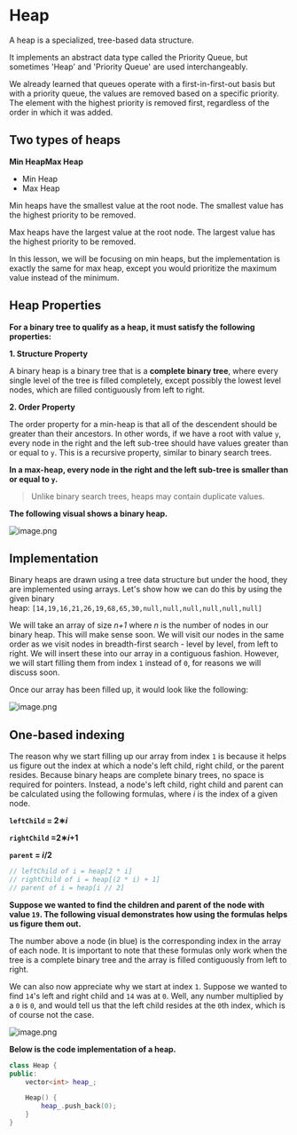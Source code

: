 # Heap

A heap is a specialized, tree-based data structure.

It implements an abstract data type called the Priority Queue, but sometimes 'Heap' and 'Priority Queue' are used interchangeably.

We already learned that queues operate with a first-in-first-out basis but with a priority queue, the values are removed based on a specific priority. The element with the highest priority is removed first, regardless of the order in which it was added.

## Two types of heaps

**Min HeapMax Heap**

- Min Heap
- Max Heap

Min heaps have the smallest value at the root node. The smallest value has the highest priority to be removed.

Max heaps have the largest value at the root node. The largest value has the highest priority to be removed.

In this lesson, we will be focusing on min heaps, but the implementation is exactly the same for max heap, except you would prioritize the maximum value instead of the minimum.

## Heap Properties

**For a binary tree to qualify as a heap, it must satisfy the following properties:**

**1. Structure Property**

A binary heap is a binary tree that is a **complete binary tree**, where every single level of the tree is filled completely, except possibly the lowest level nodes, which are filled contiguously from left to right.

**2. Order Property**

The order property for a min-heap is that all of the descendent should be greater than their ancestors. In other words, if we have a root with value `y`, every node in the right and the left sub-tree should have values greater than or equal to `y`. This is a recursive property, similar to binary search trees.

**In a max-heap, every node in the right and the left sub-tree is smaller than or equal to `y`.**

> Unlike binary search trees, heaps may contain duplicate values.

**The following visual shows a binary heap.**

![image.png](https://imagedelivery.net/CLfkmk9Wzy8_9HRyug4EVA/14f4ac1b-f117-45e6-27e2-e7de3b0afa00/sharpen=1)

## Implementation

Binary heaps are drawn using a tree data structure but under the hood, they are implemented using arrays. Let's show how we can do this by using the given binary heap: `[14,19,16,21,26,19,68,65,30,null,null,null,null,null,null]`

We will take an array of size *n+1* where *n* is the number of nodes in our binary heap. This will make sense soon. We will visit our nodes in the same order as we visit nodes in breadth-first search - level by level, from left to right. We will insert these into our array in a contiguous fashion. However, we will start filling them from index `1` instead of `0`, for reasons we will discuss soon.

Once our array has been filled up, it would look like the following:

![image.png](https://imagedelivery.net/CLfkmk9Wzy8_9HRyug4EVA/2de1eb2d-7437-4cc9-4192-e9eaaf77d600/sharpen=1)

## One-based indexing

The reason why we start filling up our array from index `1` is because it helps us figure out the index at which a node's left child, right child, or the parent resides. Because binary heaps are complete binary trees, no space is required for pointers. Instead, a node's left child, right child and parent can be calculated using the following formulas, where *i* is the index of a given node.

**`leftChild` = 2∗*i***

**`rightChild` =2∗*i*+1**

**`parent` = *i*/2**

```cpp
// leftChild of i = heap[2 * i]
// rightChild of i = heap[(2 * i) + 1]
// parent of i = heap[i // 2]
```

**Suppose we wanted to find the children and parent of the node with value `19`. The following visual demonstrates how using the formulas helps us figure them out.**

The number above a node (in blue) is the corresponding index in the array of each node. It is important to note that these formulas only work when the tree is a complete binary tree and the array is filled contiguously from left to right.

We can also now appreciate why we start at index `1`. Suppose we wanted to find `14`'s left and right child and `14` was at `0`. Well, any number multiplied by a `0` is `0`, and would tell us that the left child resides at the `0`th index, which is of course not the case.

![image.png](https://imagedelivery.net/CLfkmk9Wzy8_9HRyug4EVA/d9af7215-abfe-4fbf-189c-3a82aeb98c00/sharpen=1)

**Below is the code implementation of a heap.**

```cpp
class Heap {
public:
    vector<int> heap_;

    Heap() {
        heap_.push_back(0);
    }
}
```
